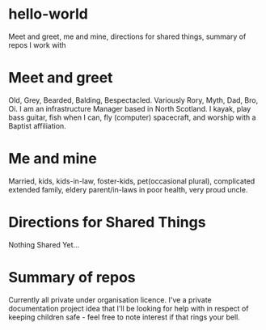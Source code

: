 # hello-world
Meet and greet, me and mine, directions for shared things, summary of repos I work with

# Meet and greet
Old, Grey, Bearded, Balding, Bespectacled.  Variously Rory, Myth, Dad, Bro, Oi. I am an infrastructure Manager based in North Scotland.  I kayak, play bass guitar, fish when I can, fly (computer) spacecraft, and worship with a Baptist affiliation.

# Me and mine
Married, kids, kids-in-law, foster-kids, pet(occasional plural), complicated extended family, eldery parent/in-laws in poor health, very proud uncle.

# Directions for Shared Things
Nothing Shared Yet...

# Summary of repos 
Currently all private under organisation licence. I've a private documentation project idea that I'll be looking for help with in respect of keeping children safe - feel free to note interest if that rings your bell.

